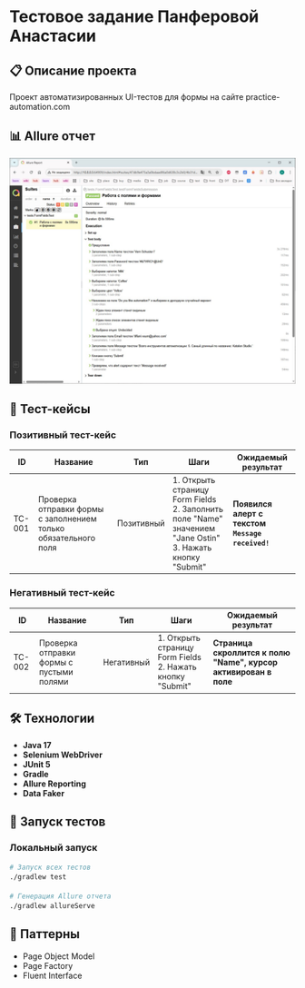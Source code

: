 # Тестовое задание Панферовой Анастасии

## 📋 Описание проекта
Проект автоматизированных UI-тестов для формы на сайте practice-automation.com

## 📊 Allure отчет
![Allure Report](src/test/resources/screenshots/allure-report.png)

## 🧪 Тест-кейсы

### Позитивный тест-кейс
| ID | Название | Тип | Шаги | Ожидаемый результат |
|----|----------|-----|------|---------------------|
| TC-001 | Проверка отправки формы с заполнением только обязательного поля | Позитивный | 1. Открыть страницу Form Fields<br>2. Заполнить поле "Name" значением "Jane Ostin"<br>3. Нажать кнопку "Submit" | **Появился алерт с текстом `Message received!`** |

### Негативный тест-кейс
| ID | Название | Тип | Шаги | Ожидаемый результат |
|----|----------|-----|------|---------------------|
| TC-002 | Проверка отправки формы с пустыми полями | Негативный | 1. Открыть страницу Form Fields<br>2. Нажать кнопку "Submit" | **Страница скроллится к полю "Name", курсор активирован в поле** |

## 🛠 Технологии
- **Java 17**
- **Selenium WebDriver**
- **JUnit 5**
- **Gradle**
- **Allure Reporting**
- **Data Faker**

## 🚀 Запуск тестов

### Локальный запуск
```bash
# Запуск всех тестов
./gradlew test

# Генерация Allure отчета
./gradlew allureServe
```

## 📝 Паттерны
- Page Object Model
- Page Factory
- Fluent Interface



